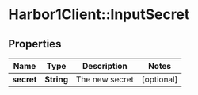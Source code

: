 # Harbor1Client::InputSecret

## Properties
Name | Type | Description | Notes
------------ | ------------- | ------------- | -------------
**secret** | **String** | The new secret | [optional] 


